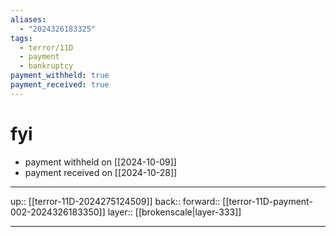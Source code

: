 ```yaml
---
aliases:
  - "2024326183325"
tags:
  - terror/11D
  - payment
  - bankruptcy
payment_withheld: true
payment_received: true
---
```


# fyi

- payment withheld on [[2024-10-09]]
- payment received on [[2024-10-28]]

***

up:: [[terror-11D-2024275124509]]
back:: 
forward:: [[terror-11D-payment-002-2024326183350]]
layer:: [[brokenscale|layer-333]]

***

